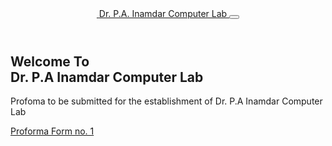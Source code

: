 
<!DOCTYPE html>
<html>
 
<head>
  <!-- Basic -->
  <meta charset="utf-8" />
  <meta http-equiv="X-UA-Compatible" content="IE=edge" />
  <!-- Mobile Metas -->
  <meta name="viewport" content="width=device-width, initial-scale=1, shrink-to-fit=no" />
  <!-- Site Metas -->
  <meta name="keywords" content="" />
  <meta name="description" content="" />
  <meta name="author" content="" />

  <title>Computer Lab</title>

  <!-- slider stylesheet -->
  <link rel="stylesheet" type="text/css"
    href="https://cdnjs.cloudflare.com/ajax/libs/OwlCarousel2/2.1.3/assets/owl.carousel.min.css" />


  <!-- font wesome stylesheet -->
  <link rel="stylesheet" href="https://maxcdn.bootstrapcdn.com/font-awesome/4.3.0/css/font-awesome.min.css">

  <!-- bootstrap core css -->
  <link rel="stylesheet" type="text/css" href="css/bootstrap.css" />

  <!-- fonts style -->
  <link href="https://fonts.googleapis.com/css?family=Poppins:400,600,700&display=swap" rel="stylesheet">
  <!-- Custom styles for this template -->
  <link href="css/style.css" rel="stylesheet" />
  <!-- responsive style -->
  <link href="css/responsive.css" rel="stylesheet" />
</head>

<body>
  <div class="hero_area">
    <!-- header section strats -->
    <header class="header_section">
      <div class="container">
        <nav class="navbar navbar-expand-lg custom_nav-container pt-3">
          <a class="navbar-brand mr-5" href="index.html">
            <img src="images/logo.png" alt="">
            <span>
              Dr. P.A. Inamdar Computer Lab
            </span>
          </a>
          <button class="navbar-toggler" type="button" data-toggle="collapse" data-target="#navbarSupportedContent"
            aria-controls="navbarSupportedContent" aria-expanded="false" aria-label="Toggle navigation">
            <span class="navbar-toggler-icon"></span>
          </button>
        </nav>
      </div>
    </header>
    <!-- end header section -->
    <!-- slider section -->
    <section class=" slider_section position-relative">
      <div id="carouselExampleIndicators" class="carousel slide" data-ride="carousel">
        <div class="carousel-inner">
          <div class="carousel-item active">
            <div class="container">
              <div class="row">
                <div class="col-md-7">
                  <div class="detail-box">
                    <div>
                      <h1>
                        Welcome To <br>
                        <span>
                        Dr. P.A Inamdar Computer Lab
                        </span>
                      </h1>
                      <p>
                      Profoma to be submitted for the establishment of
Dr. P.A Inamdar Computer Lab
                      </p>
                      <div class="btn-box">
                        <a href="form1.html" class="btn-1">
                           Proforma Form no. 1
                        </a>
                      </div>
                    </div>
                  </div>
                </div>
              </div>
            </div>
          </div>
        </div>
      </div>
    </section>
    <!-- end slider section -->
  </div>
  </section>
  <script type="text/javascript" src="js/jquery-3.4.1.min.js"></script>
  <script type="text/javascript" src="js/bootstrap.js"></script>

</body>

</html>
